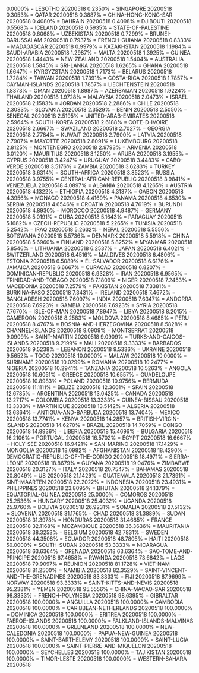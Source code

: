 0.0000% = LESOTHO 20200518 
0.2350% = SINGAPORE 20200518 
0.3053% = QATAR 20200518 
0.3887% = CHINA-HONG-KONG-SAR 20200518 
0.4080% = BAHRAIN 20200518 
0.4098% = DJIBOUTI 20200518 
0.5568% = ICELAND 20200518 
0.5935% = STATE-OF-PALESTINE 20200518 
0.6068% = UZBEKISTAN 20200518 
0.7299% = BRUNEI-DARUSSALAM 20200518 
0.7937% = FRENCH-GUIANA 20200518 
0.8333% = MADAGASCAR 20200518 
0.9979% = KAZAKHSTAN 20200518 
1.1984% = SAUDI-ARABIA 20200518 
1.2987% = MALTA 20200518 
1.3925% = GUINEA 20200518 
1.4443% = NEW-ZEALAND 20200518 
1.5404% = AUSTRALIA 20200518 
1.5845% = SRI-LANKA 20200518 
1.6265% = GHANA 20200518 
1.6647% = KYRGYZSTAN 20200518 
1.7173% = BELARUS 20200518 
1.7284% = TAIWAN 20200518 
1.7391% = COSTA-RICA 20200518 
1.7857% = CAYMAN-ISLANDS 20200518 
1.7857% = LIECHTENSTEIN 20200518 
1.8373% = OMAN 20200518 
1.8987% = AZERBAIJAN 20200518 
1.9224% = THAILAND 20200518 
1.9728% = MALAYSIA 20200518 
2.0473% = ISRAEL 20200518 
2.1583% = JORDAN 20200518 
2.2886% = CHILE 20200518 
2.3083% = SLOVAKIA 20200518 
2.3529% = BENIN 20200518 
2.5050% = SENEGAL 20200518 
2.5195% = UNITED-ARAB-EMIRATES 20200518 
2.5964% = SOUTH-KOREA 20200518 
2.6188% = COTE-D-IVOIRE 20200518 
2.6667% = SWAZILAND 20200518 
2.7027% = GEORGIA 20200518 
2.7784% = KUWAIT 20200518 
2.7900% = LATVIA 20200518 
2.7907% = MAYOTTE 20200518 
2.8091% = LUXEMBOURG 20200518 
2.8125% = MONTENEGRO 20200518 
2.9793% = ARMENIA 20200518 
3.0120% = MAURITIUS 20200518 
3.1250% = ARUBA 20200518 
3.1955% = CYPRUS 20200518 
3.4247% = URUGUAY 20200518 
3.4483% = CABO-VERDE 20200518 
3.5176% = ZAMBIA 20200518 
3.6283% = TURKEY 20200518 
3.6314% = SOUTH-AFRICA 20200518 
3.8523% = RUSSIA 20200518 
3.9755% = CENTRAL-AFRICAN-REPUBLIC 20200518 
3.9841% = VENEZUELA 20200518 
4.0897% = ALBANIA 20200518 
4.1265% = AUSTRIA 20200518 
4.1322% = ETHIOPIA 20200518 
4.3137% = GABON 20200518 
4.3956% = MONACO 20200518 
4.4169% = PANAMA 20200518 
4.6530% = SERBIA 20200518 
4.6546% = CROATIA 20200518 
4.7619% = BURUNDI 20200518 
4.8930% = MOROCCO 20200518 
4.9487% = GERMANY 20200518 
5.0191% = CUBA 20200518 
5.1643% = PARAGUAY 20200518 
5.1682% = CZECH-REPUBLIC 20200518 
5.2265% = TUNISIA 20200518 
5.2542% = IRAQ 20200518 
5.2632% = NEPAL 20200518 
5.5556% = BOTSWANA 20200518 
5.5736% = DENMARK 20200518 
5.5918% = CHINA 20200518 
5.6960% = FINLAND 20200518 
5.8252% = MYANMAR 20200518 
5.8546% = LITHUANIA 20200518 
6.2537% = JAPAN 20200518 
6.4021% = SWITZERLAND 20200518 
6.4516% = MALDIVES 20200518 
6.4806% = ESTONIA 20200518 
6.5089% = EL-SALVADOR 20200518 
6.6176% = JAMAICA 20200518 
6.6667% = CURACAO 20200518 
6.8207% = DOMINICAN-REPUBLIC 20200518 
6.9328% = IRAN 20200518 
6.9565% = TRINIDAD-AND-TOBAGO 20200518 
7.1809% = NIGER 20200518 
7.2453% = MACEDONIA 20200518 
7.2579% = PAKISTAN 20200518 
7.3381% = BURKINA-FASO 20200518 
7.3431% = IRELAND 20200518 
7.4672% = BANGLADESH 20200518 
7.6097% = INDIA 20200518 
7.6347% = ANDORRA 20200518 
7.6923% = GAMBIA 20200518 
7.6923% = SYRIA 20200518 
7.7670% = ISLE-OF-MAN 20200518 
7.8947% = LIBYA 20200518 
8.2015% = CAMEROON 20200518 
8.2583% = MOLDOVA 20200518 
8.4685% = PERU 20200518 
8.4767% = BOSNIA-AND-HERZEGOVINA 20200518 
8.5828% = CHANNEL-ISLANDS 20200518 
9.0909% = MONTSERRAT 20200518 
9.0909% = SAINT-MARTIN 20200518 
9.0909% = TURKS-AND-CAICOS-ISLANDS 20200518 
9.2199% = MALI 20200518 
9.3333% = BARBADOS 20200518 
9.5238% = LEBANON 20200518 
9.5336% = UKRAINE 20200518 
9.5652% = TOGO 20200518 
10.0000% = MALAWI 20200518 
10.0000% = SURINAME 20200518 
10.0299% = ROMANIA 20200518 
10.2477% = NIGERIA 20200518 
10.2941% = TANZANIA 20200518 
10.5263% = ANGOLA 20200518 
10.6051% = GREECE 20200518 
10.6557% = GUADELOUPE 20200518 
10.8983% = POLAND 20200518 
10.9756% = BERMUDA 20200518 
11.1111% = BELIZE 20200518 
12.3661% = SPAIN 20200518 
12.6785% = ARGENTINA 20200518 
13.0425% = CANADA 20200518 
13.2717% = COLOMBIA 20200518 
13.3333% = GUINEA-BISSAU 20200518 
13.3333% = MARTINIQUE 20200518 
13.5142% = ALGERIA 20200518 
13.6364% = ANTIGUA-AND-BARBUDA 20200518 
13.7404% = MEXICO 20200518 
13.7741% = KENYA 20200518 
14.2857% = BRITISH-VIRGIN-ISLANDS 20200518 
14.6270% = BRAZIL 20200518 
14.7059% = CONGO 20200518 
14.8936% = LIBERIA 20200518 
15.4696% = BULGARIA 20200518 
16.2106% = PORTUGAL 20200518 
16.5702% = EGYPT 20200518 
16.6667% = HOLY-SEE 20200518 
16.9421% = SAN-MARINO 20200518 
17.1429% = MONGOLIA 20200518 
18.0982% = AFGHANISTAN 20200518 
18.4290% = DEMOCRATIC-REPUBLIC-OF-THE-CONGO 20200518 
18.4971% = SIERRA-LEONE 20200518 
18.8679% = GUYANA 20200518 
19.0476% = ZIMBABWE 20200518 
20.3127% = ITALY 20200518 
20.7547% = BAHAMAS 20200518 
20.8049% = US 20200518 
21.1429% = GUATEMALA 20200518 
21.7391% = SINT-MAARTEN 20200518 
22.2022% = INDONESIA 20200518 
23.4931% = PHILIPPINES 20200518 
23.8095% = BHUTAN 20200518 
24.1379% = EQUATORIAL-GUINEA 20200518 
25.0000% = COMOROS 20200518 
25.2536% = HUNGARY 20200518 
25.4032% = UGANDA 20200518 
25.9760% = BOLIVIA 20200518 
26.9231% = SOMALIA 20200518 
27.5132% = SLOVENIA 20200518 
31.1765% = CHAD 20200518 
31.3889% = SUDAN 20200518 
31.3978% = HONDURAS 20200518 
31.4685% = FRANCE 20200518 
32.1168% = MOZAMBIQUE 20200518 
36.3636% = MAURITANIA 20200518 
38.3253% = BELGIUM 20200518 
42.7831% = SWEDEN 20200518 
44.3508% = ECUADOR 20200518 
48.7805% = HAITI 20200518 
50.0000% = SOUTH-SUDAN 20200518 
53.3333% = NICARAGUA 20200518 
63.6364% = GRENADA 20200518 
63.6364% = SAO-TOME-AND-PRINCIPE 20200518 
67.4658% = RWANDA 20200518 
73.6842% = LAOS 20200518 
79.9097% = REUNION 20200518 
81.1728% = VIET-NAM 20200518 
81.2500% = NAMIBIA 20200518 
82.3529% = SAINT-VINCENT-AND-THE-GRENADINES 20200518 
83.3333% = FIJI 20200518 
87.9699% = NORWAY 20200518 
93.3333% = SAINT-KITTS-AND-NEVIS 20200518 
95.2381% = YEMEN 20200518 
95.5556% = CHINA-MACAO-SAR 20200518 
98.3333% = FRENCH-POLYNESIA 20200518 
98.6395% = GIBRALTAR 20200518 
100.0000% = ANGUILLA 20200518 
100.0000% = CAMBODIA 20200518 
100.0000% = CARIBBEAN-NETHERLANDS 20200518 
100.0000% = DOMINICA 20200518 
100.0000% = ERITREA 20200518 
100.0000% = FAEROE-ISLANDS 20200518 
100.0000% = FALKLAND-ISLANDS-MALVINAS 20200518 
100.0000% = GREENLAND 20200518 
100.0000% = NEW-CALEDONIA 20200518 
100.0000% = PAPUA-NEW-GUINEA 20200518 
100.0000% = SAINT-BARTHELEMY 20200518 
100.0000% = SAINT-LUCIA 20200518 
100.0000% = SAINT-PIERRE-AND-MIQUELON 20200518 
100.0000% = SEYCHELLES 20200518 
100.0000% = TAJIKISTAN 20200518 
100.0000% = TIMOR-LESTE 20200518 
100.0000% = WESTERN-SAHARA 20200518 
